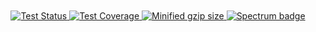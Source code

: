 <div align="center">
  <br />
  <br />
  <a href="https://travis-ci.org/JoviDeCroock/urql-preact">
    <img alt="Test Status" src="https://api.travis-ci.org/JoviDeCroock/urql-preact.svg?branch=master" />
  </a>
  <a href="https://codecov.io/gh/JoviDeCroock/urql-preact">
    <img alt="Test Coverage" src="https://codecov.io/gh/JoviDeCroock/urql-preact/branch/master/graph/badge.svg" />
  </a>
  <a href="https://bundlephobia.com/result?p=urql">
    <img alt="Minified gzip size" src="https://img.shields.io/bundlephobia/minzip/urql-preact.svg?label=gzip%20size" />
  </a>
  <a href="https://spectrum.chat/urql">
    <img alt="Spectrum badge" src="https://withspectrum.github.io/badge/badge.svg" />
  </a>
  <br />
  <br />
</div>
